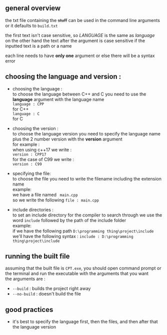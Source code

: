 ## general overview
the txt file containing the ~~stuff~~ can be used in the command line arguments or it defaults to `build.txt`

the first text isn't case sensitive, so *LANGUAGE* is the same as *language*<br>
on the other hand the text after the argument is case sensitive if the inputted text is a path or a name

each line needs to have **only one** argument or else there will be a syntax error

## choosing the language and version :
- choosing the language :<br>
    to choose the language between C++ and C you need to use the **language** argument with the language name<br>
    ``` language : CPP ```<br>
    for C++ <br>
    ``` language : C ```<br>
    for C

- choosing the version :<br>
    to choose the language version you need to specify the language name plus the 2 number version with the **version** argument<br>
    for example :<br>
    when using c++17 we write :<br>
    ``` version : CPP17 ```<br>
    for the case of C99 we write :<br>
    ``` version : C99 ```<br>

- specifying the file:<br>
    to choose the file you need to write the filename including the extension name<br>
    example:<br>
    we have a file named ` main.cpp`<br>
    so we write the following ``` file : main.cpp ```

- include directories : <br>
    to set an include directory for the compiler to search through we use the word `include` followed by the path of the include folder <br>
    example:<br>
    if we have the following path `D:\programming thing\project\include` <br>
    we'll have the following syntax : ```include : D:\programming thing\project\include```

## running the built file
assuming that the built file is `CPT.exe`, you should open command prompt or the terminal and run the executable with the arguments that you want<br>
the arguments are :<br>
- `--build` : builds the project right away
- `--no-build` : doesn't build the file

## good practices
- it's best to specify the language first, then the files, and then after that the language version 